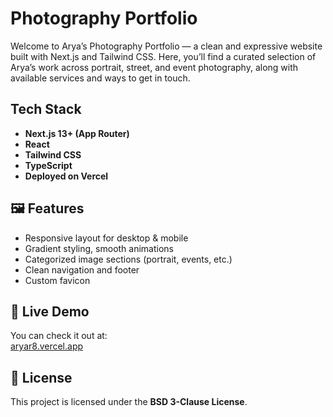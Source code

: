 # Photography Portfolio

Welcome to Arya’s Photography Portfolio — a clean and expressive website built with Next.js and Tailwind CSS.
Here, you’ll find a curated selection of Arya’s work across portrait, street, and event photography, along with available services and ways to get in touch.

## Tech Stack

- **Next.js 13+ (App Router)**
- **React**
- **Tailwind CSS**
- **TypeScript**
- **Deployed on Vercel**


## 🖼️ Features

- Responsive layout for desktop & mobile
- Gradient styling, smooth animations
- Categorized image sections (portrait, events, etc.)
- Clean navigation and footer
- Custom favicon

## 📸 Live Demo

You can check it out at:  
[aryar8.vercel.app](https://aryar8.vercel.app)

## 📜 License

This project is licensed under the **BSD 3-Clause License**.  